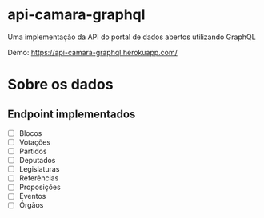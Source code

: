 # api-camara-graphql
Uma implementação da API do portal de dados abertos utilizando GraphQL

Demo: https://api-camara-graphql.herokuapp.com/

# Sobre os dados

## Endpoint implementados
- [ ] Blocos
- [ ] Votações
- [ ] Partidos
- [ ] Deputados
- [ ] Legislaturas
- [ ] Referências
- [ ] Proposições
- [ ] Eventos
- [ ] Órgãos